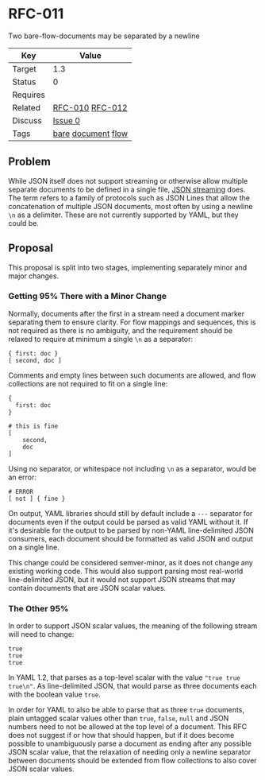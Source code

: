 RFC-011
=======

Two bare-flow-documents may be separated by a newline


| Key | Value |
| --- | --- |
| Target | 1.3 |
| Status | 0 |
| Requires | |
| Related | [RFC-010](RFC-010.md) [RFC-012](RFC-012.md) |
| Discuss | [Issue 0](../../issues/0) |
| Tags | [bare]() [document]() [flow]() |


## Problem

While JSON itself does not support streaming or otherwise allow multiple separate documents to be defined in a single file, [JSON streaming](https://en.wikipedia.org/wiki/JSON_streaming) does.
The term refers to a family of protocols such as JSON Lines that allow the concatenation of multiple JSON documents, most often by using a newline `\n` as a delimiter.
These are not currently supported by YAML, but they could be.


## Proposal

This proposal is split into two stages, implementing separately minor and major changes.

### Getting 95% There with a Minor Change

Normally, documents after the first in a stream need a document marker separating them to ensure clarity.
For flow mappings and sequences, this is not required as there is no ambiguity, and the requirement should be relaxed to require at minimum a single `\n` as a separator:

```
{ first: doc }
[ second, doc ]
```

Comments and empty lines between such documents are allowed, and flow collections are not required to fit on a single line:

```
{
  first: doc
}

# this is fine
[
    second,
    doc
]
```

Using no separator, or whitespace not including `\n` as a separator, would be an error:

```
# ERROR
[ not ] { fine }
```

On output, YAML libraries should still by default include a `---` separator for documents even if the output could be parsed as valid YAML without it.
If it's desirable for the output to be parsed by non-YAML line-delimited JSON consumers, each document should be formatted as valid JSON and output on a single line.

This change could be considered semver-minor, as it does not change any existing working code.
This would also support parsing most real-world line-delimited JSON, but it would not support JSON streams that may contain documents that are JSON scalar values.

### The Other 95%

In order to support JSON scalar values, the meaning of the following stream will need to change:

```
true
true
true
```

In YAML 1.2, that parses as a top-level scalar with the value `"true true true\n"`.
As line-delimited JSON, that would parse as three documents each with the boolean value `true`.

In order for YAML to also be able to parse that as three `true` documents, plain untagged scalar values other than `true`, `false`, `null` and JSON numbers need to not be allowed at the top level of a document.
This RFC does not suggest if or how that should happen, but if it does become possible to unambiguously parse a document as ending after any possible JSON scalar value, that the relaxation of needing only a newline separator between documents should be extended from flow collections to also cover JSON scalar values.
